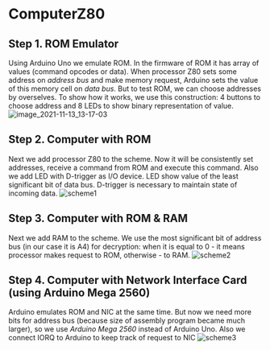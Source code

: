 # ComputerZ80
## Step 1. ROM Emulator
Using Arduino Uno we emulate ROM. In the firmware of ROM it has array of values (command opcodes or data). When processor Z80 sets some address on *address bus* and make memory request, Arduino sets the value of this memory cell on *data bus*. But to test ROM, we can choose addresses by overselves. To show how it works, we use this construction: 4 buttons to choose address and 8 LEDs to show binary representation of value.
![image_2021-11-13_13-17-03](https://user-images.githubusercontent.com/44781809/141636375-8cedacd9-56b2-43ee-9ef2-e50469a8e96e.png)
## Step 2. Computer with ROM
Next we add processor Z80 to the scheme. Now it will be consistently set addresses, receive a command from ROM and execute this command. Also we add LED with D-trigger as I/O device. LED show value of the least significant bit of data bus. D-trigger is necessary to maintain state of incoming data.
![scheme1](https://user-images.githubusercontent.com/73237406/146649732-eb3be2c9-224a-4370-9a25-bebd65be9237.png)
## Step 3. Computer with ROM & RAM
Next we add RAM to the scheme. We use the most significant bit of address bus (in our case it is A4) for decryption: when it is equal to 0 - it means processor makes request to ROM, otherwise - to RAM.
![scheme2](https://user-images.githubusercontent.com/44781809/149593135-c011ff70-edae-4cca-b45a-8c10bd4a4f19.png)
## Step 4. Computer with Network Interface Card (using Arduino Mega 2560)
Arduino emulates ROM and NIC at the same time. But now we need more bits for address bus (because size of assembly program became much larger), so we use *Arduino Mega 2560* instead of Arduino Uno. Also we connect IORQ to Arduino to keep track of request to NIC
![scheme3](https://user-images.githubusercontent.com/44781809/149598967-2192eff7-9e4b-4e9b-8fe7-e38556c9d816.png)
